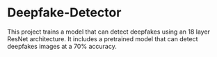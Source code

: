 # Deepfake-Detector
This project trains a model that can detect deepfakes using an 18 layer ResNet architecture. It includes a pretrained model that can detect deepfakes images at a 70% accuracy.
